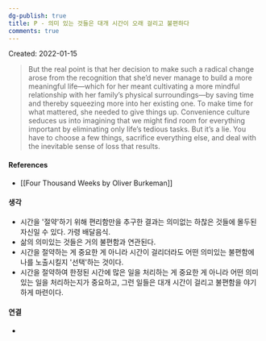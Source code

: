 ```yaml
---
dg-publish: true
title: P - 의미 있는 것들은 대개 시간이 오래 걸리고 불편하다
comments: true
---
```



Created: 2022-01-15

>But the real point is that her decision to make such a radical change arose from the recognition that she’d never manage to build a more meaningful life—which for her meant cultivating a more mindful relationship with her family’s physical surroundings—by saving time and thereby squeezing more into her existing one. To make time for what mattered, she needed to give things up. Convenience culture seduces us into imagining that we might find room for everything important by eliminating only life’s tedious tasks. But it’s a lie. You have to choose a few things, sacrifice everything else, and deal with the inevitable sense of loss that results.

#### References
- [[Four Thousand Weeks by Oliver Burkeman]]

#### 생각
- 시간을 '절약'하기 위해 편리함만을 추구한 결과는 의미없는 하찮은 것들에 몰두된 자신일 수 있다. 가령 배달음식.
- 삶의 의미있는 것들은 거의 불편함과 연관된다.
- 시간을 절약하는 게 중요한 게 아니라 시간이 걸리더라도 어떤 의미있는 불편함에 나를 노출시킬지 '선택'하는 것이다. 
- 시간을 절약하여 한정된 시간에 많은 일을 처리하는 게 중요한 게 아니라 어떤 의미있는 일을 처리하는지가 중요하고, 그런 일들은 대개 시간이 걸리고 불편함을 야기하게 마련이다.

#### 연결
- 